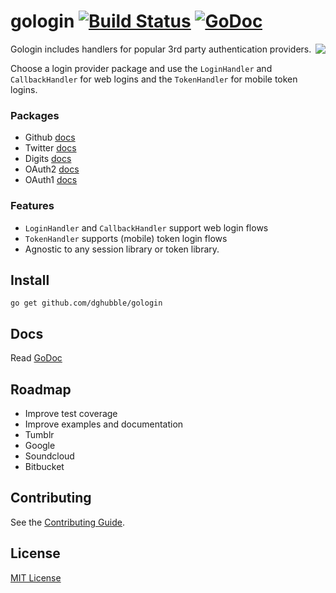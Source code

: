 
# gologin [![Build Status](https://travis-ci.org/dghubble/gologin.png)](https://travis-ci.org/dghubble/gologin) [![GoDoc](http://godoc.org/github.com/dghubble/gologin?status.png)](http://godoc.org/github.com/dghubble/gologin)
<img align="right" src="https://storage.googleapis.com/dghubble/gologin.png">

Gologin includes handlers for popular 3rd party authentication providers.

Choose a login provider package and use the `LoginHandler` and `CallbackHandler` for web logins and the `TokenHandler` for mobile token logins.

### Packages

* Github [docs](http://godoc.org/github.com/dghubble/gologin/github)
* Twitter [docs](http://godoc.org/github.com/dghubble/gologin/twitter)
* Digits [docs](http://godoc.org/github.com/dghubble/gologin/digits)
* OAuth2 [docs](http://godoc.org/github.com/dghubble/gologin/oauth2)
* OAuth1 [docs](http://godoc.org/github.com/dghubble/gologin/oauth1)

### Features

* `LoginHandler` and `CallbackHandler` support web login flows
* `TokenHandler` supports (mobile) token login flows
* Agnostic to any session library or token library.

## Install

    go get github.com/dghubble/gologin

## Docs

Read [GoDoc](https://godoc.org/github.com/dghubble/gologin)

## Roadmap

* Improve test coverage
* Improve examples and documentation
* Tumblr
* Google
* Soundcloud
* Bitbucket

## Contributing

See the [Contributing Guide](https://gist.github.com/dghubble/be682c123727f70bcfe7).

## License

[MIT License](LICENSE)


